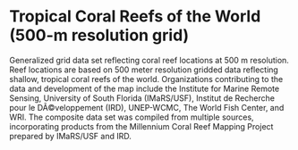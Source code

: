 # Tropical Coral Reefs of the World (500-m resolution grid)

Generalized grid data set reflecting coral reef locations at 500 m resolution. Reef locations are based on 500 meter resolution gridded data reflecting shallow, tropical coral reefs of the world. Organizations contributing to the data and development of the map include the Institute for Marine Remote Sensing, University of South Florida (IMaRS/USF), Institut de Recherche pour le DÃ©veloppement (IRD), UNEP-WCMC, The World Fish Center, and WRI. The composite data set was compiled from multiple sources, incorporating products from the Millennium Coral Reef Mapping Project prepared by IMaRS/USF and IRD.

